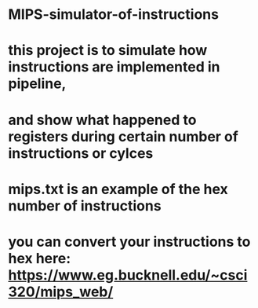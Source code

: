 # MIPS-simulator-of-instructions
# this project is to simulate how instructions are implemented in pipeline, 
# and show what happened to registers during certain number of instructions or cylces
# mips.txt is an example of the hex number of instructions
# you can convert your instructions to hex here: https://www.eg.bucknell.edu/~csci320/mips_web/
